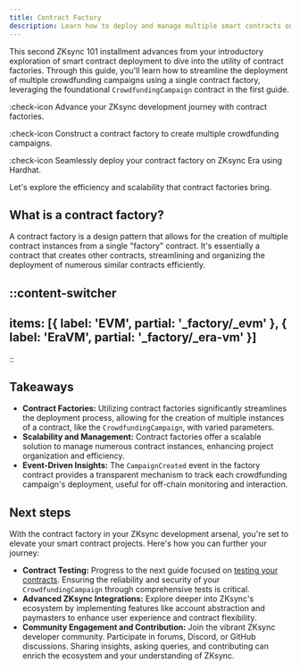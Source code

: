 ```yaml
---
title: Contract Factory
description: Learn how to deploy and manage multiple smart contracts on ZKsync using a contract factory.
---
```


This second ZKsync 101 installment advances from your introductory exploration of smart contract deployment to dive into the utility of contract factories.
Through this guide, you'll learn how to streamline the deployment of multiple crowdfunding campaigns using a single contract factory, leveraging the
foundational `CrowdfundingCampaign` contract in the first guide.

:check-icon Advance your ZKsync development journey with contract factories.

:check-icon Construct a contract factory to create multiple crowdfunding campaigns.

:check-icon Seamlessly deploy your contract factory on ZKsync Era using Hardhat.

Let's explore the efficiency and scalability that contract factories bring.

## What is a contract factory?

A contract factory is a design pattern that allows for the creation of multiple
contract instances from a single "factory" contract. It's essentially a contract
that creates other contracts, streamlining and organizing the deployment of
numerous similar contracts efficiently.

::content-switcher
---
items: [{
  label: 'EVM',
  partial: '_factory/_evm'
}, {
  label: 'EraVM',
  partial: '_factory/_era-vm'
}]
---
::

## Takeaways

- **Contract Factories:** Utilizing contract factories significantly streamlines
the deployment process, allowing for the creation of multiple instances of a
contract, like the `CrowdfundingCampaign`, with varied parameters.
- **Scalability and Management:** Contract factories offer a scalable solution to manage
numerous contract instances, enhancing project organization and efficiency.
- **Event-Driven Insights:** The `CampaignCreated` event in the factory contract provides
a transparent mechanism to track each crowdfunding campaign's deployment, useful for
off-chain monitoring and interaction.

## Next steps

With the contract factory in your ZKsync development arsenal, you're set to elevate
your smart contract projects. Here's how you can further your journey:

- **Contract Testing:** Progress to the next guide focused on [testing your contracts](/zksync-network/guides/zksync-101/testing).
Ensuring the reliability and security of your `CrowdfundingCampaign` through
comprehensive tests is critical.
- **Advanced ZKsync Integrations:** Explore deeper into ZKsync's ecosystem by
implementing features like account abstraction and paymasters to enhance user
experience and contract flexibility.
- **Community Engagement and Contribution:** Join the vibrant ZKsync developer community.
Participate in forums, Discord, or GitHub discussions. Sharing insights, asking queries,
and contributing can enrich the ecosystem and your understanding of ZKsync.
